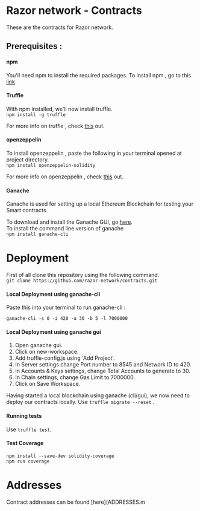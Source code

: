 # Razor network - Contracts

These are the contracts for Razor network.
## Prerequisites :
#### npm
You'll need npm to install the required packages.
To install npm , go to this [link](https://www.npmjs.com/get-npm)
#### Truffle 
With npm installed, we'll now install truffle.<br>
` npm install -g truffle `

For more info on truffle , check [this](https://www.trufflesuite.com/) out.
#### openzeppelin 
To install openzeppelin , paste the following in your terminal opened at project directory. <br>
`npm install openzeppelin-solidity `

For more info on openzeppelin , check [this](https://openzeppelin.com/contracts/) out.
#### Ganache 
Ganache is used for setting up a local Ethereum Blockchain for testing your Smart contracts.

To download and install the Ganache GUI, go [here](https://www.trufflesuite.com/ganache).<br>
To install the command line version of ganache <br>
`npm install ganache-cli`

# Deployment

First of all clone this repository using the following command.<br>
`git clone https://github.com/razor-network/contracts.git`

#### Local Deployment using ganache-cli
Paste this into your terminal to run ganache-cli :

`ganache-cli -s 0 -i 420 -a 30 -b 5 -l 7000000`

#### Local Deployment using ganache gui 
1. Open ganache gui.
2. Click on new-workspace.
3. Add truffle-config.js using 'Add Project'.
4. In Server settings change Port number to 8545 and Network ID to 420.
5. In Accounts & Keys settings, change Total Accounts to generate to 30.
6. In Chain settings, change Gas Limit to 7000000.
7. Click on Save Workspace.

Having started a local blockchain using ganache (cli/gui), we now need to deploy our contracts locally. 
Use `truffle migrate --reset` .


#### Running tests

Use `truffle test`.

#### Test Coverage 

`npm install --save-dev solidity-coverage`<br/>
`npm run coverage`

# Addresses
Contract addresses can be found [here](ADDRESSES.m

